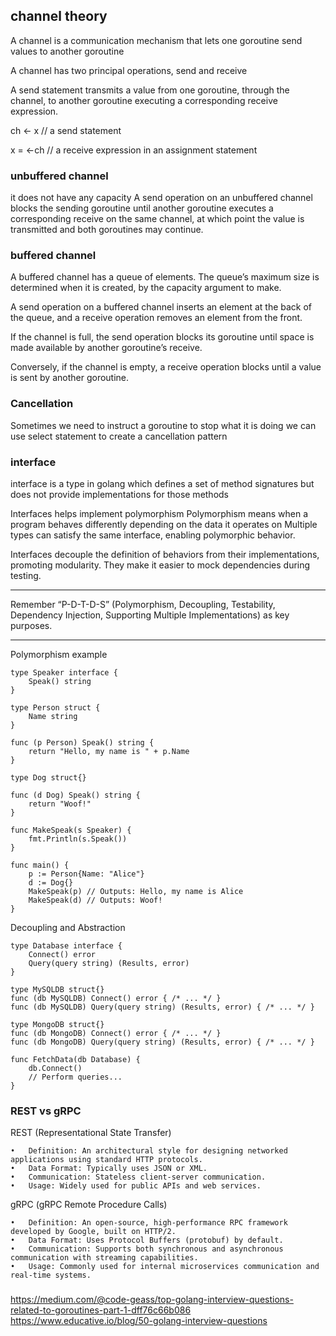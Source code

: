 channel theory
---
A channel is a communication mechanism that lets one goroutine send values to another goroutine

A channel has two principal operations, send and receive

A send statement transmits a value from one goroutine, through the channel, to another goroutine executing a corresponding receive expression.

ch <- x  // a send statement

x = <-ch // a receive expression in an assignment statement

### unbuffered channel
it does not have any capacity
A send operation on an unbuffered channel blocks the sending goroutine
until another goroutine executes a corresponding receive on the same channel, at which
point the value is transmitted and both goroutines may continue.


### buffered channel
A buffered channel has a queue of elements.
The queue’s maximum size is determined when it is created, by the
capacity argument to make.

A send operation on a buffered channel inserts an element at the
back of the queue, and a receive operation removes an element from the front.

If the channel is full, the send operation blocks its goroutine until
space is made available by another goroutine’s receive.

Conversely, if the channel is empty, a receive operation blocks until
a value is sent by another goroutine.

### Cancellation
Sometimes we need to instruct a goroutine to stop what it is doing
we can use select statement to create a cancellation pattern 

### interface
interface is a type in golang which defines a set of method signatures but does not provide implementations for those methods

Interfaces helps implement polymorphism 
Polymorphism means when a program behaves differently depending on the data it operates on
Multiple types can satisfy the same interface, enabling polymorphic behavior.

Interfaces decouple the definition of behaviors from their implementations, promoting modularity.
They make it easier to mock dependencies during testing.

---
Remember “P-D-T-D-S” (Polymorphism, Decoupling, Testability, Dependency Injection, Supporting Multiple Implementations) as key purposes.

---

Polymorphism example
```
type Speaker interface {
    Speak() string
}

type Person struct {
    Name string
}

func (p Person) Speak() string {
    return "Hello, my name is " + p.Name
}

type Dog struct{}

func (d Dog) Speak() string {
    return "Woof!"
}

func MakeSpeak(s Speaker) {
    fmt.Println(s.Speak())
}

func main() {
    p := Person{Name: "Alice"}
    d := Dog{}
    MakeSpeak(p) // Outputs: Hello, my name is Alice
    MakeSpeak(d) // Outputs: Woof!
}
```

Decoupling and Abstraction
```
type Database interface {
    Connect() error
    Query(query string) (Results, error)
}

type MySQLDB struct{}
func (db MySQLDB) Connect() error { /* ... */ }
func (db MySQLDB) Query(query string) (Results, error) { /* ... */ }

type MongoDB struct{}
func (db MongoDB) Connect() error { /* ... */ }
func (db MongoDB) Query(query string) (Results, error) { /* ... */ }

func FetchData(db Database) {
    db.Connect()
    // Perform queries...
}
```

### REST vs gRPC
REST (Representational State Transfer)

	•	Definition: An architectural style for designing networked applications using standard HTTP protocols.
	•	Data Format: Typically uses JSON or XML.
	•	Communication: Stateless client-server communication.
	•	Usage: Widely used for public APIs and web services.

gRPC (gRPC Remote Procedure Calls)

	•	Definition: An open-source, high-performance RPC framework developed by Google, built on HTTP/2.
	•	Data Format: Uses Protocol Buffers (protobuf) by default.
	•	Communication: Supports both synchronous and asynchronous communication with streaming capabilities.
	•	Usage: Commonly used for internal microservices communication and real-time systems.


### 
https://medium.com/@code-geass/top-golang-interview-questions-related-to-goroutines-part-1-dff76c66b086
https://www.educative.io/blog/50-golang-interview-questions